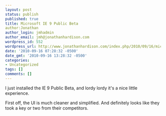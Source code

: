 ```yaml
---
layout: post
status: publish
published: true
title: Microsoft IE 9 Public Beta
author:Jonathan
author_login: jmhadmin
author_email: jmh@jonathanhardison.com
wordpress_id: 552
wordpress_url: http://www.jonathanhardison.com/index.php/2010/09/16/microsoft-ie-9-public-beta/
date: '2010-09-16 07:28:32 -0500'
date_gmt: '2010-09-16 13:28:32 -0500'
categories:
- Uncategorized
tags: []
comments: []
---
```

I just installed the IE 9 Public Beta, and lordy lordy it's a nice little experience.

First off, the UI is much cleaner and simplified. And definitely looks like they took a key or two from their competitors.
